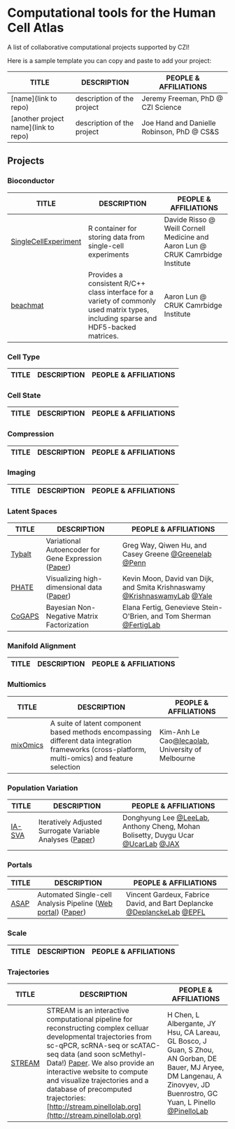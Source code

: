 # Computational tools for the Human Cell Atlas

A list of collaborative computational projects supported by CZI!

Here is a sample template you can copy and paste to add your project:

TITLE | DESCRIPTION | PEOPLE & AFFILIATIONS
----- | ----------- | ------- 
[name](link to repo) | description of the project | Jeremy Freeman, PhD @ CZI Science
[another project name](link to repo) | description of the project | Joe Hand and Danielle Robinson, PhD @ CS&S


## Projects

### Bioconductor

| TITLE | DESCRIPTION | PEOPLE & AFFILIATIONS |
| ----- | ----------- | --------------------- |
| [SingleCellExperiment](https://github.com/drisso/SingleCellExperiment) | R container for storing data from single-cell experiments | Davide Risso @ Weill Cornell Medicine and Aaron Lun @ CRUK Camrbidge Institute |
| [beachmat](https://github.com/LTLA/beachmat) | Provides a consistent R/C++ class interface for a variety of commonly used matrix types, including sparse and HDF5-backed matrices.| Aaron Lun @ CRUK Camrbidge Institute |

### Cell Type

| TITLE | DESCRIPTION | PEOPLE & AFFILIATIONS |
| ----- | ----------- | --------------------- |

### Cell State

| TITLE | DESCRIPTION | PEOPLE & AFFILIATIONS |
| ----- | ----------- | --------------------- |

### Compression 
| TITLE | DESCRIPTION | PEOPLE & AFFILIATIONS |
| ----- | ----------- | --------------------- |

### Imaging
| TITLE | DESCRIPTION | PEOPLE & AFFILIATIONS |
| ----- | ----------- | --------------------- |

### Latent Spaces

| TITLE | DESCRIPTION | PEOPLE & AFFILIATIONS |
| ----- | ----------- | --------------------- |
| [Tybalt](https://github.com/greenelab/tybalt) | Variational Autoencoder for Gene Expression ([Paper](https://doi.org/10.1142/9789813235533_0008 "Extracting a biologically relevant latent space from cancer transcriptomes with variational autoencoders")) | Greg Way, Qiwen Hu, and Casey Greene [@Greenelab](https://github.com/greenelab) [@Penn](http://www.greenelab.com/) |
| [PHATE](https://github.com/KrishnaswamyLab/PHATE) |  Visualizing high-dimensional data ([Paper](https://doi.org/10.1101/120378 "Visualizing Transitions and Structure for High Dimensional Data Exploration")) | Kevin Moon, David van Dijk, and Smita Krishnaswamy [@KrishnaswamyLab](https://github.com/KrishnaswamyLab) [@Yale](http://www.krishnaswamylab.com/) |
| [CoGAPS](https://github.com/FertigLab/CoGAPS) | Bayesian Non-Negative Matrix Factorization | Elana Fertig, Genevieve Stein-O'Brien, and Tom Sherman [@FertigLab](https://github.com/FertigLab)|


### Manifold Alignment

| TITLE | DESCRIPTION | PEOPLE & AFFILIATIONS |
| ----- | ----------- | --------------------- |

### Multiomics 

| TITLE | DESCRIPTION | PEOPLE & AFFILIATIONS |
| ----- | ----------- | --------------------- |
[mixOmics](www.mixOmics.org) | A suite of latent component based methods encompassing different data integration frameworks (cross-platform, multi-omics) and feature selection| Kim-Anh Le Cao[@lecaolab](https://github.com/lecaolab), University of Melbourne|

### Population Variation 

| TITLE | DESCRIPTION | PEOPLE & AFFILIATIONS |
| ----- | ----------- | --------------------- |
| [IA-SVA](https://github.com/UcarLab/IA-SVA) | Iteratively Adjusted Surrogate Variable Analyses ([Paper](https://www.biorxiv.org/content/early/2018/04/24/151217 "A statistical framework for the robust detection of hidden variation in single cell transcriptomes"))| Donghyung Lee [@LeeLab](https://github.com/dleelab/iasvaExamples), Anthony Cheng, Mohan Bolisetty, Duygu Ucar [@UcarLab](https://github.com/UcarLab/) [@JAX](http://ucarlab.org/) |


### Portals

| TITLE | DESCRIPTION | PEOPLE & AFFILIATIONS |
| ----- | ----------- | --------------------- |
| [ASAP](https://github.com/DeplanckeLab/ASAP) | Automated Single-cell Analysis Pipeline ([Web portal](https://asap.epfl.ch)) ([Paper](https://doi.org/10.1093/bioinformatics/btx337 "ASAP: a web-based platform for the analysis and interactive visualization of single-cell RNA-seq data")) | Vincent Gardeux, Fabrice David, and Bart Deplancke [@DeplanckeLab](https://github.com/DeplanckeLab) [@EPFL](http://deplanckelab.epfl.ch) |

### Scale

| TITLE | DESCRIPTION | PEOPLE & AFFILIATIONS |
| ----- | ----------- | --------------------- |

### Trajectories

| TITLE | DESCRIPTION | PEOPLE & AFFILIATIONS |
| ----- | ----------- | --------------------- |
|[STREAM](https://github.com/pinellolab/stream)|STREAM is an interactive computational pipeline for reconstructing complex celluar developmental trajectories from sc-qPCR, scRNA-seq or scATAC-seq data (and soon scMethyl-Data!) [Paper](https://www.biorxiv.org/content/early/2018/04/18/302554.1). We also provide an interactive website to compute and visualize trajectories and a database of precomputed trajectories: [http://stream.pinellolab.org](http://stream.pinellolab.org)| H Chen, L Albergante, JY Hsu, CA Lareau, GL Bosco, J Guan, S Zhou, AN Gorban, DE Bauer, MJ Aryee, DM Langenau, A Zinovyev, JD Buenrostro, GC Yuan, L Pinello [@PinelloLab](http://pinellolab.org)|
